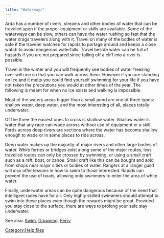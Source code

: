 ```yaml
---
title: "Waterways"
---
```


Arda has a number of rivers, streams and other bodies of water that can
be traveled upon if the proper equipment or skills are available. Some
of the waterways can be slow, others can have the water rushing so fast
that the water drags travelers along with it. Travel on many of the
bodies of water is safe if the traveler watches for rapids to portage
around and keeps a close watch to avoid dangerous waterfalls. Travel
beside water can be full of hazards if you are not prepared since
falling off a cliff into a river is possible.

Travel in the winter and you will frequently see bodies of water
freezing over with ice so that you can walk across them. However if you
are standing on ice and it melts you could find yourself swimming for
your life if you have not taken the precautions you would at other times
of the year. The following is meant for when no ice exists and walking
is impossible.

Most of the watery areas bigger than a small pond are one of three
types: shallow water, deep water, and the most interesting of all,
places totally underwater.

Of the three the easiest ones to cross is shallow water. Shallow water
is water that any race can wade across without use of equipment or a
skill. Fords across deep rivers are sections where the water has become
shallow enough to wade or in some places to ride across.

Deep water makes up the majority of major rivers and other large bodies
of water. While ferries or bridges exist along some of the major routes,
less travelled routes can only be crossed by swimming, or using a small
craft such as a raft, boat, or canoe. Small craft like this can be
bought and sold from shops near major cities or bodies of water. Rangers
at a ranger guild will also offer lessons in how to swim to those
interested. Rapids can prevent the use of boats, allowing only swimmers
to enter the area of white water.

Finally, underwater areas can be quite dangerous because of the need
that intelligent races have for air. Only highly skilled swimmers should
attempt to swim into these places even though the rewards might be
great. Provided you stay close to the surface, there are ways to prolong
your safe stay underwater.

See also: [Swim](Swim "wikilink"), [Drowning](Drowning "wikilink"),
[Ferry](Ferry "wikilink")

[Category:Help files](Category:Help_files "wikilink")